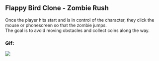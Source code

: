 ## Flappy Bird Clone - Zombie Rush  

Once the player hits start and is in control of the character, they click the mouse or phonescreen so that the zombie jumps.  
The goal is to avoid moving obstacles and collect coins along the way.

### Gif:
![](flappyZombClone.gif)

